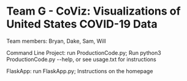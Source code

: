 # Team G - CoViz: Visualizations of United States COVID-19 Data
Team members: Bryan, Dake, Sam, Will

Command Line Project: run ProductionCode.py; Run python3 ProductionCode.py --help, or see usage.txt for instructions

FlaskApp: run FlaskApp.py; Instructions on the homepage
